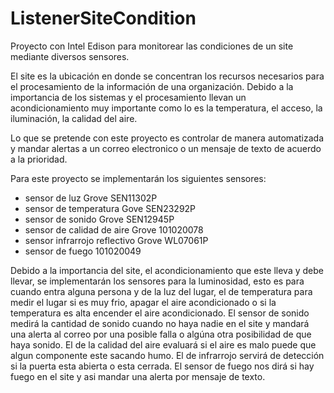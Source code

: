# ListenerSiteCondition
Proyecto con Intel Edison para monitorear las condiciones de un site mediante diversos sensores.

El site es la ubicación en donde se concentran los recursos necesarios para el procesamiento de la información de una organización. Debido a la importancia de los sistemas y el procesamiento llevan un acondicionamiento muy importante como lo es la temperatura, el acceso, la iluminación, la calidad del aire.

Lo que se pretende con este proyecto es controlar de manera automatizada y mandar alertas a un correo electronico o un mensaje de texto de acuerdo a la prioridad.

Para este proyecto se implementarán los siguientes sensores:
* sensor de luz Grove SEN11302P
* sensor de temperatura Gove SEN23292P
* sensor de sonido Grove SEN12945P
* sensor de calidad de aire Grove 101020078
* sensor infrarrojo reflectivo Grove  WL07061P
* sensor de fuego 101020049

Debido a la importancia del site, el acondicionamiento que este lleva y debe llevar, se implementarán los sensores para la luminosidad, esto es para cuando entra alguna persona y de la luz del lugar, el de temperatura para medir el lugar si es muy frio, apagar el aire acondicionado o si la temperatura es alta encender el aire acondicionado. El sensor de sonido medirá la cantidad de sonido cuando no haya nadie en el site y mandará una alerta al correo por una posible falla o algúna otra posibilidad de que haya sonido. El de la calidad del aire evaluará si el aire es malo puede que algun componente este sacando humo. El de infrarrojo servirá de detección si la puerta esta abierta o esta cerrada. El sensor de fuego nos dirá si hay fuego en el site y asi mandar una alerta por mensaje de texto.
